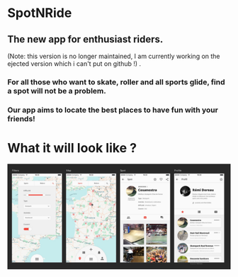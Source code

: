 # SpotNRide
## The new app for enthusiast riders.
(Note: this version is no longer maintained, I am currently working on the ejected version which i can't put on github !) .  

### For all those who want to skate, roller and all sports glide, find a spot will not be a problem.
### Our app aims to locate the best places to have fun with your friends!    

# What it will look like ?

![Scrennshot](/references/Screenshot.jpg)
